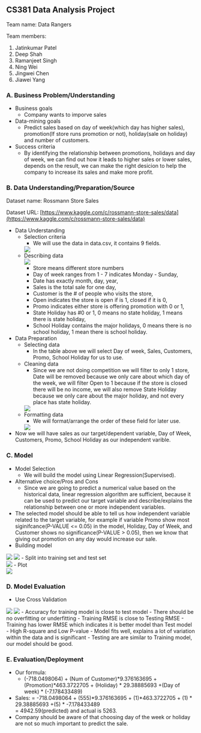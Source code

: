 ## CS381 Data Analysis Project
Team name: Data Rangers

Team members:
  1. Jatinkumar Patel
  2. Deep Shah
  3. Ramanjeet Singh
  4. Ning Wei
  5. Jingwei Chen
  6. Jiawei Yang
  
### A. Business Problem/Understanding

- Business goals
  - Company wants to imporve sales
- Data-mining goals
  - Predict sales based on day of week(which day has higher sales), promotion(If store runs promotion or not), holiday(sale on holiday) and number of customers.
- Success criteria
  - By identifying the relationship between promotions, holidays and day of week, we can find out how it leads to higher sales or lower sales, depends on the result, we can make the right desicion to help the company to increase its sales and make more profit.

### B. Data Understanding/Preparation/Source

Dataset name: Rossmann Store Sales

Dataset URL: [https://www.kaggle.com/c/rossmann-store-sales/data](https://www.kaggle.com/c/rossmann-store-sales/data)

- Data Understanding
  - Selection criteria
    - We will use the data in data.csv, it contains 9 fields.<br/>
    <image src="identify.png" />
  - Describing data<br/>
    <image src="describe.png" />
    - Store means different store numbers
    - Day of week ranges from 1 - 7 indicates Monday - Sunday, 
    - Date has exactly  month, day, year,
    - Sales is the total sale for one day, 
    - Customer is the # of people who visits the store, 
    - Open indicates the store is open if is 1, closed if it is 0, 
    - Promo indicates either store is offering promotion with 0 or 1, 
    - State Holiday has #0 or 1, 0 means no state holiday, 1 means there is state holiday, 
    - School Holiday contains the major holidays, 0 means there is no school holiday, 1 mean there is school holiday.
- Data Preparation
  - Selecting data
    - In the table above we will select Day of week, Sales, Customers, Promo, School Holiday for us to use.
  - Cleaning data
	- Since we are not doing competition we will filter to only 1 store, Date will be removed because we only care about which day of the week, we will filter Open to 1 because if the store is closed there will be no income, we will also remove State Holiday because we only care about the major holiday, and not every place has state holiday.<br/>
	<image src="clean.png" />
  - Formatting data
    - We will format/arrange the order of these field for later use.<br/>
    <image src="format.png" />
- Now we will have sales as our target/dependent variable, Day of Week, Customers, Promo, School Holiday as our independent varible.

### C. Model
- Model Selection
  - We will build the model using Linear Regression(Supervised).
- Alternative choice/Pros and Cons
  - Since we are going to predict a numerical value based on the historical data, linear regression algorithm are sufficient, because it can be used to predict our target variable and describe/explains the relationship between one or more independent variables.
- The selected model should be able to tell us how independent variable related to the target variable, for example if variable Promo show most siginifcance(P-VALUE <= 0.05) in the model, Holiday, Day of Week, and Customer shows no  significance(P-VALUE > 0.05), then we know that giving out promotion on any day would increase our sale.
- Building model<br/>
<image src="model1.png" />
<image src="model2.png" />
- Split into training set and test set<br/>
<image src="split.png" />
- Plot<br/>
<image src="plot.png" />

### D. Model Evaluation
- Use Cross Validation<br/>
<image src="validation.png" />
<image src="model1.png" />
- Accuracy for training model is close to test model
- There should be no overfitting or underfitting
- Training RMSE is close to Testing RMSE
- Training has lower RMSE which indicates it is better model than Test model
- High R-square and Low P-value
- Model fits well, explains a lot of variation within the data and is significant
- Testing are are similar to Training model, our model should be good.

### E. Evaluation/Deployment
- Our formula:<br/> 
	- (-718.0498064) + (Num of Customer)*9.376163695 + (Promotion)*463.3722705 + (Holiday) * 29.38885693 +(Day of week) *  	      (-7.178433489)<br/>
- Sales: = -718.0498064 + (555)*9.376163695 + (1)*463.3722705 + (1) * 29.38885693 +(5) * -7.178433489</br>
  	    = 4942.59(predicted) and actual is 5263.
- Company should be aware of that choosing day of the week or holiday are not so much important to predict the sale.


